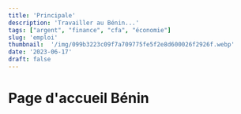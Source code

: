 ```yaml
---
title: 'Principale'
description: 'Travailler au Bénin...'
tags: ["argent", "finance", "cfa", "économie"]
slug: 'emploi'
thumbnail:  '/img/099b3223c09f7a709775fe5f2e8d600026f2926f.webp'
date: '2023-06-17'
draft: false
---
```


# Page d'accueil Bénin